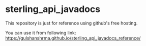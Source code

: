# sterling_api_javadocs

This repository is just for reference using github's free hosting.

You can use it from following link:
https://gulshanshrma.github.io/sterling_api_javadocs_reference/
